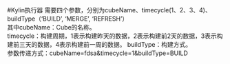 #Kylin执行器
需要四个参数，分别为cubeName、timecycle(1、2、3、4)、buildType（‘BUILD’, ‘MERGE’, ‘REFRESH’）  
其中cubeName：Cube的名称。  
timecycle：构建周期，1表示构建昨天的数据，2表示构建前2天的数据，3表示构建前三天的数据，4表示构建前一周的数据。
buildType：构建方式。                                                                                      
参数传递方式：cubeName=fdsa&timecycle=1&buildType=BUILD